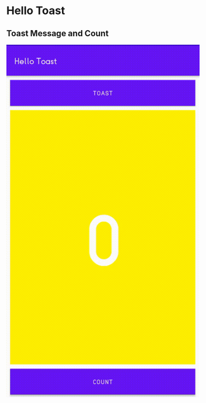 # Hello Toast
## Toast Message and Count
![](app/src/main/res/drawable/toast_message_and_count.gif)
